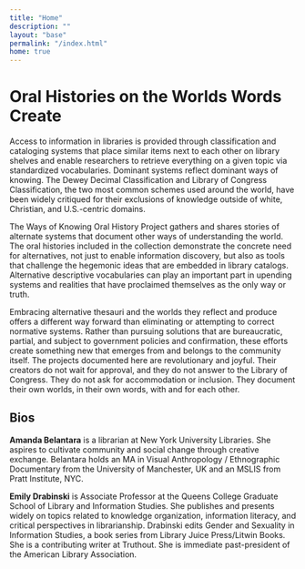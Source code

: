 ```yaml
---
title: "Home"
description: ""
layout: "base"
permalink: "/index.html"
home: true
---
```


<h1 class="max-w-xl text-3xl uppercase md:pt-12 pt-6 pb-2 tracking-wide">Oral Histories on the Worlds Words Create</h1>
<div class="wavy bg-coffee basis-full h-12 w-3/4 mx-auto md:mx-0 mb-8"></div>

<p class="my-6">
  Access to information in libraries is provided through classification and cataloging systems that place similar items next to each other on library shelves and enable researchers to retrieve everything on a given topic via standardized vocabularies. Dominant systems reflect dominant ways of knowing. The Dewey Decimal Classification and Library of Congress Classification, the two most common schemes used around the world, have been widely critiqued for their exclusions of knowledge outside of white, Christian, and U.S.-centric domains. 
</p>

<p class="my-6">
  The Ways of Knowing Oral History Project gathers and shares stories of alternate systems that document other ways of understanding the world.  The oral histories included in the collection demonstrate the concrete need for alternatives, not just to enable information discovery, but also as tools that challenge the hegemonic ideas that are embedded in library catalogs. Alternative descriptive vocabularies can play an important part in upending systems and realities that have proclaimed themselves as the only way or truth.
</p>

<p class="my-6">
  Embracing alternative thesauri and the worlds they reflect and produce offers a different way forward than eliminating or attempting to correct normative systems. Rather than pursuing solutions that are bureaucratic, partial, and subject to government policies and confirmation, these efforts create something new that emerges from and belongs to the community itself. The projects documented here are revolutionary and joyful. Their creators do not wait for approval, and they do not answer to the Library of Congress. They do not ask for accommodation or inclusion. They document their own worlds, in their own words, with and for each other. 
</p>

<h2 class="max-w-xl text-2xl uppercase md:pt-8 pt-4 pb-2 tracking-wide mx-auto md:mx-0">Bios</h2>

<p class="my-6">
  <b>Amanda Belantara</b> is a librarian at New York University Libraries. She aspires to cultivate community and social change through creative exchange. Belantara holds an MA in Visual Anthropology / Ethnographic Documentary from the University of Manchester, UK and an MSLIS from Pratt Institute, NYC.
</p>

<p class="my-6">
  <b>Emily Drabinski</b> is Associate Professor at the Queens College Graduate School of Library and Information Studies. She publishes and presents widely on topics related to knowledge organization, information literacy, and critical perspectives in librarianship. Drabinski edits Gender and Sexuality in Information Studies, a book series from Library Juice Press/Litwin Books. She is a contributing writer at Truthout. She is immediate past-president of the American Library Association.
</p>

